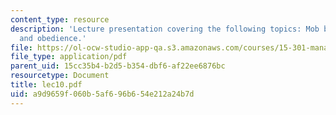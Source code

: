 ```yaml
---
content_type: resource
description: 'Lecture presentation covering the following topics: Mob behavior, conformity,
  and obedience.'
file: https://ol-ocw-studio-app-qa.s3.amazonaws.com/courses/15-301-managerial-psychology-laboratory-fall-2004/a9d9659f060b5af696b654e212a24b7d_lec10.pdf
file_type: application/pdf
parent_uid: 15cc35b4-b2d5-b354-dbf6-af22ee6876bc
resourcetype: Document
title: lec10.pdf
uid: a9d9659f-060b-5af6-96b6-54e212a24b7d
---
```

